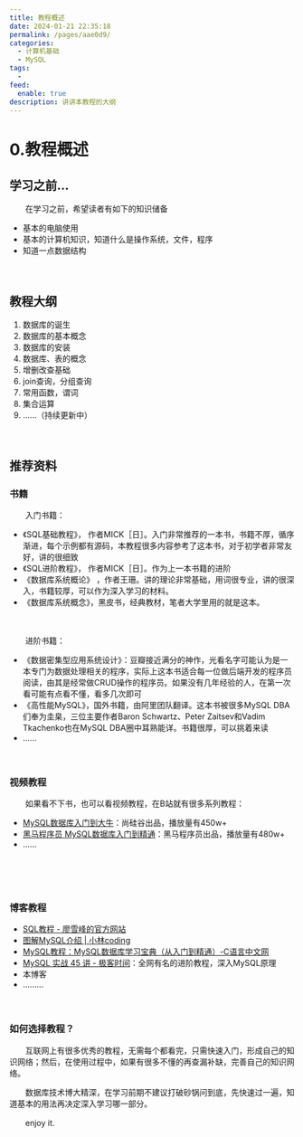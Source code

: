 ```yaml
---
title: 教程概述
date: 2024-01-21 22:35:18
permalink: /pages/aae0d9/
categories:
  - 计算机基础
  - MySQL
tags:
  - 
feed:
  enable: true
description: 讲讲本教程的大纲
---
```

# 0.教程概述

## 学习之前...

　　在学习之前，希望读者有如下的知识储备

* 基本的电脑使用
* 基本的计算机知识，知道什么是操作系统，文件，程序
* 知道一点数据结构

　　‍

## 教程大纲

1. 数据库的诞生
2. 数据库的基本概念
3. 数据库的安装
4. 数据库、表的概念
5. 增删改查基础
6. join查询，分组查询
7. 常用函数，谓词
8. 集合运算
9. ......（持续更新中）

　　‍

## 推荐资料

### 书籍

　　入门书籍：

* 《SQL基础教程》， 作者MICK［日］。入门非常推荐的一本书，书籍不厚，循序渐进，每个示例都有源码，本教程很多内容参考了这本书，对于初学者非常友好，讲的很细致
* 《SQL进阶教程》， 作者MICK［日］。作为上一本书籍的进阶
* 《数据库系统概论》 ，作者王珊。讲的理论非常基础，用词很专业，讲的很深入，书籍较厚，可以作为深入学习的材料。
* 《数据库系统概念》，黑皮书，经典教材，笔者大学里用的就是这本。

　　‍

　　进阶书籍：

* 《数据密集型应用系统设计》：豆瓣接近满分的神作，光看名字可能认为是一本专门为数据处理相关的程序，实际上这本书适合每一位做后端开发的程序员阅读，由其是经常做CRUD操作的程序员。如果没有几年经验的人，在第一次看可能有点看不懂，看多几次即可
* 《高性能MySQL》，国外书籍，由阿里团队翻译。这本书被很多MySQL DBA们奉为圭臬，三位主要作者Baron Schwartz、Peter Zaitsev和Vadim Tkachenko也在MySQL DBA圈中耳熟能详。书籍很厚，可以挑着来读
* ......

　　‍

### 视频教程

　　如果看不下书，也可以看视频教程，在B站就有很多系列教程：

* [MySQL数据库入门到大牛](https://www.bilibili.com/video/av549229667/)：尚硅谷出品，播放量有450w+
* [黑马程序员 MySQL数据库入门到精通](https://www.bilibili.com/video/BV1Kr4y1i7ru)：黑马程序员出品，播放量有480w+
* ......

　　‍

　　‍

### 博客教程

* [SQL教程 - 廖雪峰的官方网站](https://www.liaoxuefeng.com/wiki/1177760294764384)
* [图解MySQL介绍 | 小林coding](https://xiaolincoding.com/mysql/)
* [MySQL教程：MySQL数据库学习宝典（从入门到精通）-C语言中文网](https://c.biancheng.net/mysql/)
* [MySQL 实战 45 讲 - 极客时间](https://time.geekbang.org/column/intro/100020801)：全网有名的进阶教程，深入MySQL原理
* 本博客
* .........

　　‍

### 如何选择教程？

　　互联网上有很多优秀的教程，无需每个都看完，只需快速入门，形成自己的知识网络；然后，在使用过程中，如果有很多不懂的再查漏补缺，完善自己的知识网络。

　　数据库技术博大精深，在学习前期不建议打破砂锅问到底，先快速过一遍，知道基本的用法再决定深入学习哪一部分。

　　enjoy it.
